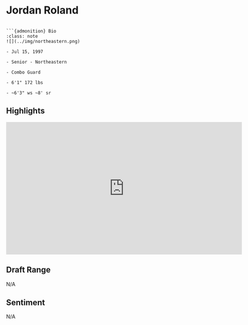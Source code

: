 Jordan Roland
===
```{image} ../img/jordan_roland.jpg
```

```{margin}
```{admonition} Bio
:class: note
![](../img/northeastern.png)

- Jul 15, 1997

- Senior - Northeastern

- Combo Guard

- 6'1" 172 lbs

- ~6'3" ws ~8' sr
```

## Highlights
<iframe width="640" height="360" src="https://www.youtube.com/embed/QdNzptJcoi8" frameborder="0" allow="accelerometer; autoplay; encrypted-media; gyroscope; picture-in-picture" allowfullscreen></iframe>

## Draft Range

N/A

## Sentiment

N/A